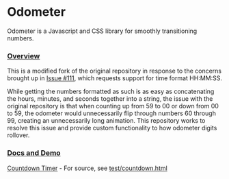 Odometer
========

Odometer is a Javascript and CSS library for smoothly transitioning numbers.

### [Overview](http://github.hubspot.com/odometer/docs/welcome)

This is a modified fork of the original repository in response to the concerns brought up in
[Issue #111](https://github.com/HubSpot/odometer/issues/111), which requests support for time
format HH:MM:SS.

While getting the numbers formatted as such is as easy as concatenating the
hours, minutes, and seconds together into a string, the issue with the original repository is that
when counting up from 59 to 00 or down from 00 to 59, the odometer would unnecessarily flip through
numbers 60 through 99, creating an unnecessarily long animation. This repository works to resolve
this issue and provide custom functionality to how odometer digits rollover.

### [Docs and Demo](http://github.hubspot.com/odometer)

[Countdown Timer](https://sunsetarchon.github.io/odometer/test/countdown.html) - For source, see [test/countdown.html](./test/countdown.html)

